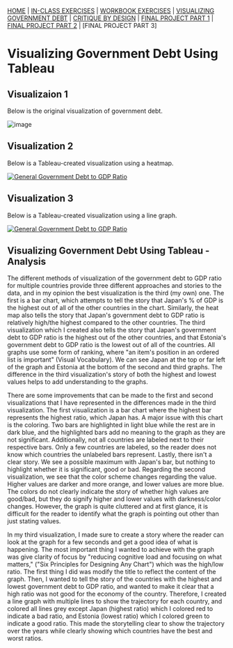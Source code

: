 [HOME](https://aneshas01.github.io/Anesha-Santhanam-Portfolio/) | [IN-CLASS EXERCISES](In-Class-Exercises) | [WORKBOOK EXERCISES](Workbook-Exercises) | [VISUALIZING GOVERNMENT DEBT](Visualizing-Government-Debt) | [CRITIQUE BY DESIGN](Critique-By-Design) | [FINAL PROJECT PART 1](Final-Project-Part1) | [FINAL PROJECT PART 2](Final-Project-Part2) | [FINAL PROJECT PART 3] 

# Visualizing Government Debt Using Tableau

## Visualizaion 1
Below is the original visualization of government debt. 

![image](https://github.com/user-attachments/assets/4bf89253-2691-400c-9563-8c48534afbee)

## Visualization 2
Below is a Tableau-created visualization using a heatmap. 

<div class='tableauPlaceholder' id='viz1731010773961' style='position: relative'><noscript><a href='#'><img alt='General Government Debt to GDP Ratio  ' src='https:&#47;&#47;public.tableau.com&#47;static&#47;images&#47;Ge&#47;GeneralGovernmentDebttoGDPRatio-Final&#47;GeneralGovernmentDebttoGDPRatio&#47;1_rss.png' style='border: none' /></a></noscript><object class='tableauViz'  style='display:none;'><param name='host_url' value='https%3A%2F%2Fpublic.tableau.com%2F' /> <param name='embed_code_version' value='3' /> <param name='site_root' value='' /><param name='name' value='GeneralGovernmentDebttoGDPRatio-Final&#47;GeneralGovernmentDebttoGDPRatio' /><param name='tabs' value='no' /><param name='toolbar' value='yes' /><param name='static_image' value='https:&#47;&#47;public.tableau.com&#47;static&#47;images&#47;Ge&#47;GeneralGovernmentDebttoGDPRatio-Final&#47;GeneralGovernmentDebttoGDPRatio&#47;1.png' /> <param name='animate_transition' value='yes' /><param name='display_static_image' value='yes' /><param name='display_spinner' value='yes' /><param name='display_overlay' value='yes' /><param name='display_count' value='yes' /><param name='language' value='en-US' /><param name='filter' value='publish=yes' /></object></div>
<script type='text/javascript'>
var divElement = document.getElementById('viz1731010773961');
var vizElement = divElement.getElementsByTagName('object')[0];
vizElement.style.width='100%';vizElement.style.height=(divElement.offsetWidth*0.75)+'px';
var scriptElement = document.createElement('script');
scriptElement.src = 'https://public.tableau.com/javascripts/api/viz_v1.js';
vizElement.parentNode.insertBefore(scriptElement, vizElement);
</script>

## Visualization 3
Below is a Tableau-created visualization using a line graph. 

<div class='tableauPlaceholder' id='viz1731011175312' style='position: relative'><noscript><a href='#'><img alt='General Government Debt to GDP Ratio  ' src='https:&#47;&#47;public.tableau.com&#47;static&#47;images&#47;Ge&#47;GeneralGovernmentDebttoGDPRatioPersonalVisualization-Final&#47;GeneralGovernmentDebttoGDPRatio&#47;1_rss.png' style='border: none' /></a></noscript><object class='tableauViz'  style='display:none;'><param name='host_url' value='https%3A%2F%2Fpublic.tableau.com%2F' /> <param name='embed_code_version' value='3' /> <param name='site_root' value='' /><param name='name' value='GeneralGovernmentDebttoGDPRatioPersonalVisualization-Final&#47;GeneralGovernmentDebttoGDPRatio' /><param name='tabs' value='no' /><param name='toolbar' value='yes' /><param name='static_image' value='https:&#47;&#47;public.tableau.com&#47;static&#47;images&#47;Ge&#47;GeneralGovernmentDebttoGDPRatioPersonalVisualization-Final&#47;GeneralGovernmentDebttoGDPRatio&#47;1.png' /> <param name='animate_transition' value='yes' /><param name='display_static_image' value='yes' /><param name='display_spinner' value='yes' /><param name='display_overlay' value='yes' /><param name='display_count' value='yes' /><param name='language' value='en-US' /><param name='filter' value='publish=yes' /></object></div>
<script type='text/javascript'>
var divElement = document.getElementById('viz1731011175312');
var vizElement = divElement.getElementsByTagName('object')[0];
vizElement.style.width='100%';vizElement.style.height=(divElement.offsetWidth*0.75)+'px';
var scriptElement = document.createElement('script');
scriptElement.src = 'https://public.tableau.com/javascripts/api/viz_v1.js';
vizElement.parentNode.insertBefore(scriptElement, vizElement);
</script>

## Visualizing Government Debt Using Tableau - Analysis
The different methods of visualization of the government debt to GDP ratio for multiple countries provide three different approaches and stories to the data, and in my opinion the best visualization is the third (my own) one. The first is a bar chart, which attempts to tell the story that Japan's % of GDP is the highest out of all of the other countries in the chart. Similarly, the heat map also tells the story that Japan's government debt to GDP ratio is relatively high/the highest compared to the other countries. The third visualization which I created also tells the story that Japan's government debt to GDP ratio is the highest out of the other countries, and that Estonia's government debt to GDP ratio is the lowest out of all of the countries. All graphs use some form of ranking, where "an item's position in an ordered list is important" (Visual Vocabulary). We can see Japan at the top or far left of the graph and Estonia at the bottom of the second and third graphs. The difference in the third visualization's story of both the highest and lowest values helps to add understanding to the graphs. 

There are some improvements that can be made to the first and second visualizations that I have represented in the differences made in the third visualization. The first visualization is a bar chart where the highest bar represents the highest ratio, which Japan has. A major issue with this chart is the coloring. Two bars are highlighted in light blue while the rest are in dark blue, and the highlighted bars add no meaning to the graph as they are not significant. Additionally, not all countries are labeled next to their respective bars. Only a few countries are labeled, so the reader does not know which countries the unlabeled bars represent. Lastly, there isn't a clear story. We see a possible maximum with Japan's bar, but nothing to highlight whether it is significant, good or bad. Regarding the second visualization, we see that the color scheme changes regarding the value. Higher values are darker and more orange, and lower values are more blue. The colors do not clearly indicate the story of whether high values are good/bad, but they do signify higher and lower values with darkness/color changes. However, the graph is quite cluttered and at first glance, it is difficult for the reader to identify what the graph is pointing out other than just stating values. 

In my third visualization, I made sure to create a story where the reader can look at the graph for a few seconds and get a good idea of what is happening. The most important thing I wanted to achieve with the graph was give clarity of focus by "reducing cognitive load and focusing on what matters," ("Six Principles for Designing Any Chart") which was the high/low ratio. The first thing I did was modify the title to reflect the content of the graph. Then, I wanted to tell the story of the countries with the highest and lowest government debt to GDP ratio, and wanted to make it clear that a high ratio was not good for the economy of the country. Therefore, I created a line graph with multiple lines to show the trajectory for each country, and colored all lines grey except Japan (highest ratio) which I colored red to indicate a bad ratio, and Estonia (lowest ratio) which I colored green to indicate a good ratio. This made the storytelling clear to show the trajectory over the years while clearly showing which countries have the best and worst ratios. 
